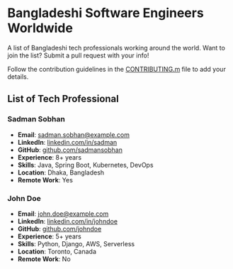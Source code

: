 # Bangladeshi Software Engineers Worldwide

A list of Bangladeshi tech professionals working around the world. Want to join the list? Submit a pull request with your info!

Follow the contribution guidelines in the [CONTRIBUTING.m](CONTRIBUTING.md) file to add your details.

## List of Tech Professional

### Sadman Sobhan
- **Email**: sadman.sobhan@example.com
- **LinkedIn**: [linkedin.com/in/sadman](https://www.linkedin.com/in/sadman)
- **GitHub**: [github.com/sadmansobhan](https://github.com/imran110219)
- **Experience**: 8+ years
- **Skills**: Java, Spring Boot, Kubernetes, DevOps
- **Location**: Dhaka, Bangladesh
- **Remote Work**: Yes

### John Doe
- **Email**: john.doe@example.com
- **LinkedIn**: [linkedin.com/in/johndoe](https://www.linkedin.com/in/johndoe)
- **GitHub**: [github.com/johndoe](https://github.com/johndoe)
- **Experience**: 5+ years
- **Skills**: Python, Django, AWS, Serverless
- **Location**: Toronto, Canada
- **Remote Work**: No

